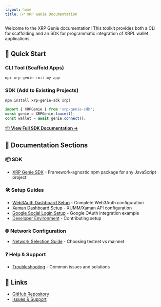 ```yaml
---
layout: home
title: 🧞‍♂️ XRP Genie Documentation
---
```


Welcome to the XRP Genie documentation! This toolkit provides both a CLI for scaffolding and an SDK for programmatic integration of XRPL wallet applications.

## 🚀 Quick Start

### CLI Tool (Scaffold Apps)
```bash
npx xrp-genie init my-app
```

### SDK (Add to Existing Projects)
```bash
npm install xrp-genie-sdk xrpl
```

```javascript
import { XRPGenie } from 'xrp-genie-sdk';
const genie = XRPGenie.faucet();
const wallet = await genie.connect();
```

[📦 **View Full SDK Documentation →**](sdk/)

## 📖 Documentation Sections

### 📦 SDK
- [XRP Genie SDK](sdk/) - Framework-agnostic npm package for any JavaScript project

### 🛠️ Setup Guides
- [Web3Auth Dashboard Setup](setup/web3auth-dashboard.md) - Complete Web3Auth configuration
- [Xaman Dashboard Setup](setup/xaman-dashboard.md) - XUMM/Xaman API configuration
- [Google Social Login Setup](setup/google-auth.md) - Google OAuth integration example
- [Developer Environment](setup/developer-environment.md) - Contributing setup

### 🌐 Network Configuration
- [Network Selection Guide](guides/network-selection.md) - Choosing testnet vs mainnet

### ❓ Help & Support
- [Troubleshooting](help/troubleshooting.md) - Common issues and solutions

## 🔗 Links

- [GitHub Repository](https://github.com/zhaben/xrp-genie)
- [Issues & Support](https://github.com/zhaben/xrp-genie/issues)

